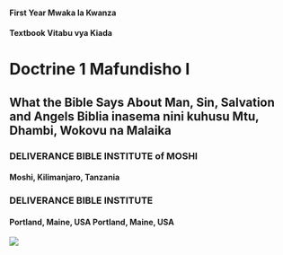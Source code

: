 <h4>First Year <span lang="swa">Mwaka la Kwanza</span></h4> 
<h4>Textbook <span lang="swa">Vitabu vya Kiada</span></h4> 
<h1>Doctrine 1 <span lang="swa">Mafundisho I</span></h1>
<h2>What the Bible Says About Man, Sin, Salvation and Angels <span lang="swa">Biblia inasema nini kuhusu Mtu, Dhambi, Wokovu na Malaika</span></h2>
<h3>DELIVERANCE BIBLE INSTITUTE of MOSHI</h3>
<h4>Moshi, Kilimanjaro, Tanzania</h4> 
<h3>DELIVERANCE BIBLE INSTITUTE</h3> 
<h4>Portland, Maine, USA <span lang="swa">Portland, Maine, USA</span></h4>

<img src="http://bible.exchange/images/eagle.png" id="coverEagle"/>